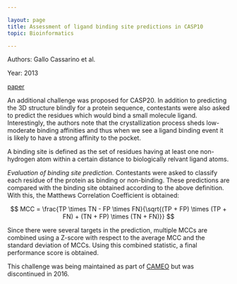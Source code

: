 ```yaml
---

layout: page
title: Assessment of ligand binding site predictions in CASP10
topic: Bioinformatics

---
```


Authors: Gallo Cassarino et al.

Year: 2013

[paper](https://onlinelibrary.wiley.com/doi/10.1002/prot.24495)

An additional challenge was proposed for CASP20.
In addition to predicting the 3D structure blindly for a protein sequence, contestants were also asked to predict the residues which would bind a small molecule ligand.
Interestingly, the authors note that the crystallization process sheds low-moderate binding affinities and thus when we see a ligand binding event it is likely to have a strong affinity to the pocket.

A binding site is defined as the set of residues having at least one non-hydrogen atom within a certain distance to biologically relvant ligand atoms.

*Evaluation of binding site prediction.* Contestants were asked to classify each residue of the protein as binding or non-binding. 
These predictions are compared with the binding site obtained according to the above definition.
With this, the Matthews Correlation Coefficient is obtained:

$$ MCC = \frac{TP \times TN - FP \times FN}{\sqrt{(TP + FP) \times (TP + FN) + (TN + FP) \times (TN + FN)}} $$

Since there were several targets in the prediction, multiple MCCs are combined using a Z-score with respect to the average MCC and the standard deviation of MCCs.
Using this combined statistic, a final performance score is obtained.

This challenge was being maintained as part of [CAMEO](https://www.cameo3d.org/ligand-binding/) but was discontinued in 2016.
